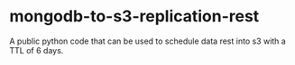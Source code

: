 # mongodb-to-s3-replication-rest
A public python code that can be used to schedule data rest into s3 with a TTL of 6 days.
